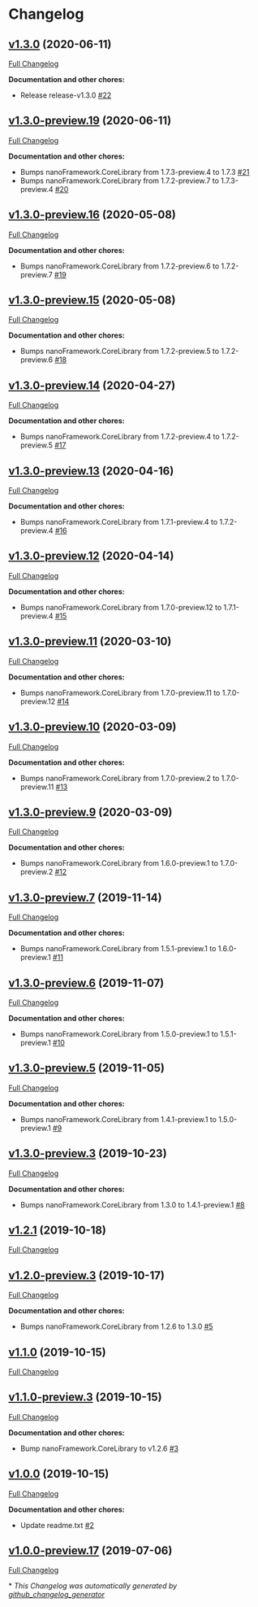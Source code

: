 # Changelog

## [v1.3.0](https://github.com/nanoframework/lib-System.Devices.Dac/tree/v1.3.0) (2020-06-11)

[Full Changelog](https://github.com/nanoframework/lib-System.Devices.Dac/compare/v1.3.0-preview.19...v1.3.0)

**Documentation and other chores:**

- Release release-v1.3.0 [\#22](https://github.com/nanoframework/lib-System.Devices.Dac/pull/22)

## [v1.3.0-preview.19](https://github.com/nanoframework/lib-System.Devices.Dac/tree/v1.3.0-preview.19) (2020-06-11)

[Full Changelog](https://github.com/nanoframework/lib-System.Devices.Dac/compare/v1.3.0-preview.16...v1.3.0-preview.19)

**Documentation and other chores:**

- Bumps nanoFramework.CoreLibrary from 1.7.3-preview.4 to 1.7.3 [\#21](https://github.com/nanoframework/lib-System.Devices.Dac/pull/21)
- Bumps nanoFramework.CoreLibrary from 1.7.2-preview.7 to 1.7.3-preview.4 [\#20](https://github.com/nanoframework/lib-System.Devices.Dac/pull/20)

## [v1.3.0-preview.16](https://github.com/nanoframework/lib-System.Devices.Dac/tree/v1.3.0-preview.16) (2020-05-08)

[Full Changelog](https://github.com/nanoframework/lib-System.Devices.Dac/compare/v1.3.0-preview.15...v1.3.0-preview.16)

**Documentation and other chores:**

- Bumps nanoFramework.CoreLibrary from 1.7.2-preview.6 to 1.7.2-preview.7 [\#19](https://github.com/nanoframework/lib-System.Devices.Dac/pull/19)

## [v1.3.0-preview.15](https://github.com/nanoframework/lib-System.Devices.Dac/tree/v1.3.0-preview.15) (2020-05-08)

[Full Changelog](https://github.com/nanoframework/lib-System.Devices.Dac/compare/v1.3.0-preview.14...v1.3.0-preview.15)

**Documentation and other chores:**

- Bumps nanoFramework.CoreLibrary from 1.7.2-preview.5 to 1.7.2-preview.6 [\#18](https://github.com/nanoframework/lib-System.Devices.Dac/pull/18)

## [v1.3.0-preview.14](https://github.com/nanoframework/lib-System.Devices.Dac/tree/v1.3.0-preview.14) (2020-04-27)

[Full Changelog](https://github.com/nanoframework/lib-System.Devices.Dac/compare/v1.3.0-preview.13...v1.3.0-preview.14)

**Documentation and other chores:**

- Bumps nanoFramework.CoreLibrary from 1.7.2-preview.4 to 1.7.2-preview.5 [\#17](https://github.com/nanoframework/lib-System.Devices.Dac/pull/17)

## [v1.3.0-preview.13](https://github.com/nanoframework/lib-System.Devices.Dac/tree/v1.3.0-preview.13) (2020-04-16)

[Full Changelog](https://github.com/nanoframework/lib-System.Devices.Dac/compare/v1.3.0-preview.12...v1.3.0-preview.13)

**Documentation and other chores:**

- Bumps nanoFramework.CoreLibrary from 1.7.1-preview.4 to 1.7.2-preview.4 [\#16](https://github.com/nanoframework/lib-System.Devices.Dac/pull/16)

## [v1.3.0-preview.12](https://github.com/nanoframework/lib-System.Devices.Dac/tree/v1.3.0-preview.12) (2020-04-14)

[Full Changelog](https://github.com/nanoframework/lib-System.Devices.Dac/compare/v1.3.0-preview.11...v1.3.0-preview.12)

**Documentation and other chores:**

- Bumps nanoFramework.CoreLibrary from 1.7.0-preview.12 to 1.7.1-preview.4 [\#15](https://github.com/nanoframework/lib-System.Devices.Dac/pull/15)

## [v1.3.0-preview.11](https://github.com/nanoframework/lib-System.Devices.Dac/tree/v1.3.0-preview.11) (2020-03-10)

[Full Changelog](https://github.com/nanoframework/lib-System.Devices.Dac/compare/v1.3.0-preview.10...v1.3.0-preview.11)

**Documentation and other chores:**

- Bumps nanoFramework.CoreLibrary from 1.7.0-preview.11 to 1.7.0-preview.12 [\#14](https://github.com/nanoframework/lib-System.Devices.Dac/pull/14)

## [v1.3.0-preview.10](https://github.com/nanoframework/lib-System.Devices.Dac/tree/v1.3.0-preview.10) (2020-03-09)

[Full Changelog](https://github.com/nanoframework/lib-System.Devices.Dac/compare/v1.3.0-preview.9...v1.3.0-preview.10)

**Documentation and other chores:**

- Bumps nanoFramework.CoreLibrary from 1.7.0-preview.2 to 1.7.0-preview.11 [\#13](https://github.com/nanoframework/lib-System.Devices.Dac/pull/13)

## [v1.3.0-preview.9](https://github.com/nanoframework/lib-System.Devices.Dac/tree/v1.3.0-preview.9) (2020-03-09)

[Full Changelog](https://github.com/nanoframework/lib-System.Devices.Dac/compare/v1.3.0-preview.7...v1.3.0-preview.9)

**Documentation and other chores:**

- Bumps nanoFramework.CoreLibrary from 1.6.0-preview.1 to 1.7.0-preview.2 [\#12](https://github.com/nanoframework/lib-System.Devices.Dac/pull/12)

## [v1.3.0-preview.7](https://github.com/nanoframework/lib-System.Devices.Dac/tree/v1.3.0-preview.7) (2019-11-14)

[Full Changelog](https://github.com/nanoframework/lib-System.Devices.Dac/compare/v1.3.0-preview.6...v1.3.0-preview.7)

**Documentation and other chores:**

- Bumps nanoFramework.CoreLibrary from 1.5.1-preview.1 to 1.6.0-preview.1 [\#11](https://github.com/nanoframework/lib-System.Devices.Dac/pull/11)

## [v1.3.0-preview.6](https://github.com/nanoframework/lib-System.Devices.Dac/tree/v1.3.0-preview.6) (2019-11-07)

[Full Changelog](https://github.com/nanoframework/lib-System.Devices.Dac/compare/v1.3.0-preview.5...v1.3.0-preview.6)

**Documentation and other chores:**

- Bumps nanoFramework.CoreLibrary from 1.5.0-preview.1 to 1.5.1-preview.1 [\#10](https://github.com/nanoframework/lib-System.Devices.Dac/pull/10)

## [v1.3.0-preview.5](https://github.com/nanoframework/lib-System.Devices.Dac/tree/v1.3.0-preview.5) (2019-11-05)

[Full Changelog](https://github.com/nanoframework/lib-System.Devices.Dac/compare/v1.3.0-preview.3...v1.3.0-preview.5)

**Documentation and other chores:**

- Bumps nanoFramework.CoreLibrary from 1.4.1-preview.1 to 1.5.0-preview.1 [\#9](https://github.com/nanoframework/lib-System.Devices.Dac/pull/9)

## [v1.3.0-preview.3](https://github.com/nanoframework/lib-System.Devices.Dac/tree/v1.3.0-preview.3) (2019-10-23)

[Full Changelog](https://github.com/nanoframework/lib-System.Devices.Dac/compare/v1.2.1...v1.3.0-preview.3)

**Documentation and other chores:**

- Bumps nanoFramework.CoreLibrary from 1.3.0 to 1.4.1-preview.1 [\#8](https://github.com/nanoframework/lib-System.Devices.Dac/pull/8)

## [v1.2.1](https://github.com/nanoframework/lib-System.Devices.Dac/tree/v1.2.1) (2019-10-18)

[Full Changelog](https://github.com/nanoframework/lib-System.Devices.Dac/compare/v1.2.0-preview.3...v1.2.1)

## [v1.2.0-preview.3](https://github.com/nanoframework/lib-System.Devices.Dac/tree/v1.2.0-preview.3) (2019-10-17)

[Full Changelog](https://github.com/nanoframework/lib-System.Devices.Dac/compare/v1.1.0...v1.2.0-preview.3)

**Documentation and other chores:**

- Bumps nanoFramework.CoreLibrary from 1.2.6 to 1.3.0 [\#5](https://github.com/nanoframework/lib-System.Devices.Dac/pull/5)

## [v1.1.0](https://github.com/nanoframework/lib-System.Devices.Dac/tree/v1.1.0) (2019-10-15)

[Full Changelog](https://github.com/nanoframework/lib-System.Devices.Dac/compare/v1.1.0-preview.3...v1.1.0)

## [v1.1.0-preview.3](https://github.com/nanoframework/lib-System.Devices.Dac/tree/v1.1.0-preview.3) (2019-10-15)

[Full Changelog](https://github.com/nanoframework/lib-System.Devices.Dac/compare/v1.0.0...v1.1.0-preview.3)

**Documentation and other chores:**

- Bump nanoFramework.CoreLibrary to v1.2.6 [\#3](https://github.com/nanoframework/lib-System.Devices.Dac/pull/3)

## [v1.0.0](https://github.com/nanoframework/lib-System.Devices.Dac/tree/v1.0.0) (2019-10-15)

[Full Changelog](https://github.com/nanoframework/lib-System.Devices.Dac/compare/v1.0.0-preview.17...v1.0.0)

**Documentation and other chores:**

- Update readme.txt [\#2](https://github.com/nanoframework/lib-System.Devices.Dac/pull/2)

## [v1.0.0-preview.17](https://github.com/nanoframework/lib-System.Devices.Dac/tree/v1.0.0-preview.17) (2019-07-06)

[Full Changelog](https://github.com/nanoframework/lib-System.Devices.Dac/compare/7a54b76745e74701bca13e9d38d76a4e04fbf923...v1.0.0-preview.17)



\* *This Changelog was automatically generated by [github_changelog_generator](https://github.com/github-changelog-generator/github-changelog-generator)*
